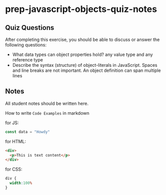 # prep-javascript-objects-quiz-notes

## Quiz Questions

After completing this exercise, you should be able to discuss or answer the following questions:

- What data types can object properties hold?
any value type and any reference type
- Describe the syntax (structure) of object-literals in JavaScript.
Spaces and line breaks are not important. An object definition can span multiple lines
## Notes

All student notes should be written here.


How to write `Code Examples` in markdown

for JS:
```javascript
const data = "Howdy"
```

for HTML:
```html
<div>
  <p>This is text content</p>
</div>
```

for CSS:
```css
div {
  width:100%
}
```
